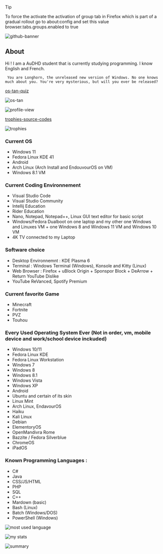 > [!TIP]
> To force the activate the activation of group tab in Firefox which is part of a gradual rollout go to about:config and set this value browser.tabs.groups.enabled to true

![github-banner](https://github.com/user-attachments/assets/f067bc12-fd69-4ee8-ba6b-80ccd9e85881)

## About
Hi ! I am a AuDHD student that is currently studying programming. I know English and French. 

```
 You are Longhorn, the unreleased new version of Windows. No one knows much about you. You're very mysterious, but will you ever be released?
 ```

[os-tan-quiz](https://neuro.nya.pub/fun/ostan)

![os-tan](https://neuro.nya.pub/fun/ostan/longhorn.jpg)

![profile-view](https://komarev.com/ghpvc/?username=xgui4&label=Profile%20views&color=0e75b6&style=flat)

[trophies-source-codes](https://github.com/ryo-ma/github-profile-trophy)

![trophies](https://github-profile-trophy.vercel.app/?username=xgui4)

### Current OS 
* Windows 11
* Fedora Linux KDE 41
* Android
* Arch Linux (Arch Install and EndouvourOS on VM)
* Windows 8.1 VM 

### Current Coding Environnement 
* Visual Studio Code
* Visual Studio Community 
* Intellij Education
* Rider Education
* Nano, Notepad, Notepad++, Linux GUI text editor for basic script
* Windows/Fedora Dualboot on one laptop and my other one Windows and Linuxes VM + one Windows 8 and Windows 11 VM and Windows 10 VM 
* 4K TV connected to my Laptop 

### Software choice
* Desktop Environnemnt : KDE Plasma 6
* Terminal : Windows Terminal (Windows), Konsole and Kitty (Linux)
* Web Browser : Firefox + uBlock Origin + Sponspor Block + DeArrow + Return YouTube Dislike
* YouTube ReVanced, Spotify Premium  

### Current favorite Game
* Minecraft
* Fortnite
* PVZ
* Touhou

### Every Used Operating System Ever (Not in order, vm, mobile device and work/school device inckuded)
* Windows 10/11
* Fedora Linux KDE
* Fedora Linux Workstation
* Windows 7
* Windows 8
* Windows 8.1
* Windows Vista
* Windows XP
* Android
* Ubuntu and certain of its skin
* Linux Mint
* Arch Linux, EndavourOS
* Haiku
* Kali Linux
* Debian
* ElementoryOS
* OpenMandivra Rome
* Bazzite / Fedora Silverblue
* ChromeOS
* iPadOS

### Known Programming Languages :
* C#
* Java
* CSS/JS/HTML
* PHP
* SQL
* C++
* Mardown (basic)
* Bash (Linux)
* Batch (Windows/DOS)
* PowerShell (Windows)

![most used language](https://github-readme-stats.vercel.app/api/top-langs?username=xgui4&show_icons=true&locale=en&layout=compact)

![my stats](https://github-readme-stats.vercel.app/api?username=xgui4&show_icons=true&locale=en)

![summary](https://github-readme-streak-stats.herokuapp.com/?user=xgui4&)
